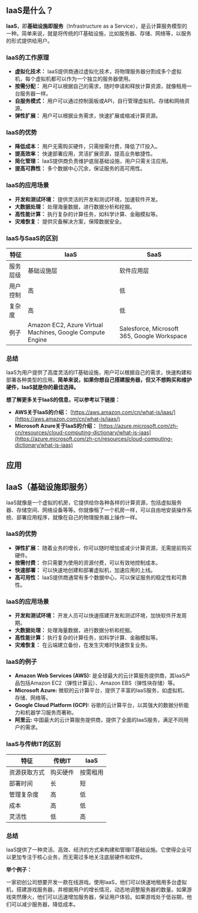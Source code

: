 ## IaaS是什么？

**IaaS**，即**基础设施即服务**（Infrastructure as a Service），是云计算服务模型的一种。简单来说，就是将传统的IT基础设施，比如服务器、存储、网络等，以服务的形式提供给用户。

### IaaS的工作原理

- **虚拟化技术：** IaaS提供商通过虚拟化技术，将物理服务器分割成多个虚拟机，每个虚拟机都可以作为一个独立的服务器使用。
- **按需分配：** 用户可以根据自己的需求，随时申请和释放计算资源，就像租用一台服务器一样。
- **自服务模式：** 用户可以通过控制面板或API，自行管理虚拟机、存储和网络资源。
- **弹性扩展：** 用户可以根据业务需求，快速扩展或缩减计算资源。

### IaaS的优势

- **降低成本：** 用户无需购买硬件，只需按需付费，降低了IT投入。
- **提高效率：** 快速部署应用，灵活扩展资源，提高业务敏捷性。
- **简化管理：** IaaS提供商负责维护底层基础设施，用户只需关注应用。
- **提高可靠性：** 多个数据中心冗余，保证服务的高可用性。

### IaaS的应用场景

- **开发和测试环境：** 提供灵活的开发和测试环境，加速软件开发。
- **大数据处理：** 处理海量数据，进行数据分析和挖掘。
- **高性能计算：** 执行复杂的计算任务，如科学计算、金融模拟等。
- **灾难恢复：** 提供灾备解决方案，保障数据安全。

### IaaS与SaaS的区别

|特征|IaaS|SaaS|
|---|---|---|
|服务层级|基础设施层|软件应用层|
|用户控制|高|低|
|复杂度|高|低|
|例子|Amazon EC2, Azure Virtual Machines, Google Compute Engine|Salesforce, Microsoft 365, Google Workspace|

### 总结

IaaS为用户提供了高度灵活的IT基础设施，用户可以根据自己的需求，快速构建和部署各种类型的应用。**简单来说，如果你想自己搭建服务器，但又不想购买和维护硬件，IaaS就是你的最佳选择。**

**想了解更多关于IaaS的信息，可以参考以下链接：**

- **AWS关于IaaS的介绍：** [https://aws.amazon.com/cn/what-is/iaas/](https://aws.amazon.com/cn/what-is/iaas/)
- **Microsoft Azure关于IaaS的介绍：** [https://azure.microsoft.com/zh-cn/resources/cloud-computing-dictionary/what-is-iaas](https://azure.microsoft.com/zh-cn/resources/cloud-computing-dictionary/what-is-iaas)


## 应用
## IaaS（基础设施即服务）

IaaS就像是一个虚拟的机房，它提供给你各种各样的计算资源，包括虚拟服务器、存储空间、网络设备等等。你就像租了一个机房一样，可以自由地安装操作系统、部署应用程序，就像在自己的物理服务器上操作一样。

### IaaS的优势

- **弹性扩展：** 随着业务的增长，你可以随时增加或减少计算资源，无需提前购买硬件。
- **按需付费：** 你只需要为使用的资源付费，可以有效地控制成本。
- **快速部署：** 可以快速地创建和部署虚拟机，加速应用的上线。
- **高可用性：** IaaS提供商通常有多个数据中心，可以保证服务的稳定性和可靠性。

### IaaS的应用场景

- **开发和测试环境：** 开发人员可以快速搭建开发和测试环境，加快软件开发周期。
- **大数据处理：** 处理海量数据，进行数据分析和挖掘。
- **高性能计算：** 执行复杂的计算任务，如科学计算、金融模拟等。
- **灾难恢复：** 在云端建立备份，在发生灾难时快速恢复业务。

### IaaS的例子

- **Amazon Web Services (AWS):** 是全球最大的云计算服务提供商，其IaaS产品包括Amazon EC2（弹性计算云）、Amazon EBS（弹性块存储）等。
- **Microsoft Azure:** 微软的云计算平台，提供了丰富的IaaS服务，如虚拟机、存储、网络等。
- **Google Cloud Platform (GCP):** 谷歌的云计算平台，以其强大的数据分析能力和机器学习服务而著称。
- **阿里云:** 中国最大的云计算服务提供商，提供了全面的IaaS服务，满足不同用户的需求。

### IaaS与传统IT的区别

|特征|传统IT|IaaS|
|---|---|---|
|资源获取方式|购买硬件|按需租用|
|部署时间|长|短|
|管理复杂度|高|低|
|成本|高|低|
|灵活性|低|高|

### 总结

IaaS提供了一种灵活、高效、经济的方式来构建和管理IT基础设施。它使得企业可以更加专注于核心业务，而无需过多地关注底层硬件和软件。

**举个例子：**

一家初创公司想要开发一款在线游戏。使用IaaS，他们可以快速地租用多台虚拟机，搭建游戏服务器，并根据用户的增长情况，动态地调整服务器的数量。如果游戏突然爆火，他们可以迅速增加服务器，保证用户体验。如果游戏处于低谷期，他们可以减少服务器，降低成本。
